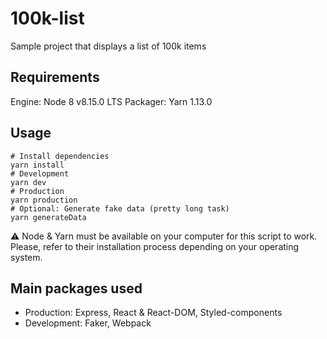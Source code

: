 # 100k-list
Sample project that displays a list of 100k items

## Requirements
Engine: Node 8 v8.15.0 LTS
Packager: Yarn 1.13.0

## Usage
```
# Install dependencies
yarn install
# Development
yarn dev
# Production
yarn production
# Optional: Generate fake data (pretty long task)
yarn generateData
```

⚠️ Node & Yarn must be available on your computer for this script to work.
Please, refer to their installation process depending on your operating system.

## Main packages used
* Production: Express, React & React-DOM, Styled-components
* Development: Faker, Webpack

